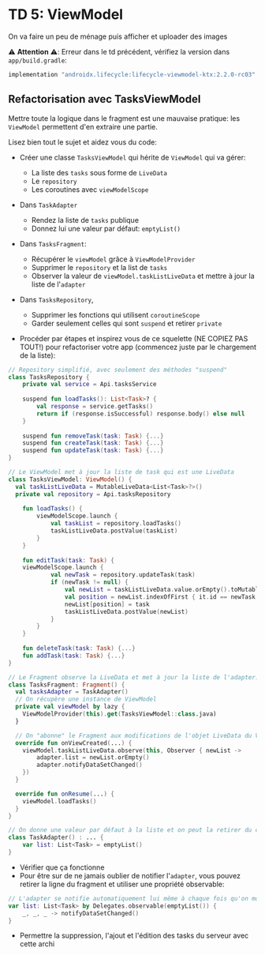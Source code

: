 # TD 5: ViewModel

On va faire un peu de ménage puis afficher et uploader des images

⚠️ **Attention** ⚠️: Erreur dans le td précédent, vérifiez la version dans `app/build.gradle`:

```groovy   
implementation "androidx.lifecycle:lifecycle-viewmodel-ktx:2.2.0-rc03"
```

## Refactorisation avec TasksViewModel

Mettre toute la logique dans le fragment est une mauvaise pratique: les `ViewModel` permettent d'en extraire une partie.

Lisez bien tout le sujet et aidez vous du code:

- Créer une classe `TasksViewModel` qui hérite de `ViewModel` qui va gérer:  
    - La liste des `tasks` sous forme de `LiveData`
    - Le `repository`
    - Les coroutines avec `viewModelScope`

- Dans `TaskAdapter`
    - Rendez la liste de `tasks` publique
    - Donnez lui une valeur par défaut: `emptyList()`

- Dans `TasksFragment`:
    - Récupérer le `viewModel` grâce à `ViewModelProvider`
    - Supprimer le `repository` et la list de `tasks`
    - Observer la valeur de `viewModel.taskListLiveData` et mettre à jour la liste de l'`adapter`

- Dans `TasksRepository`, 
    - Supprimer les fonctions qui utilisent `coroutineScope`
    - Garder seulement celles qui sont `suspend` et retirer `private`

- Procéder par étapes et inspirez vous de ce squelette (NE COPIEZ PAS TOUT!) pour refactoriser votre app (commencez juste par le chargement de la liste):

```kotlin
// Repository simplifié, avec seulement des méthodes "suspend"
class TasksRepository {
    private val service = Api.tasksService
    
    suspend fun loadTasks(): List<Task>? {
        val response = service.getTasks()
        return if (response.isSuccessful) response.body() else null
    }
    
    suspend fun removeTask(task: Task) {...}
    suspend fun createTask(task: Task) {...}
    suspend fun updateTask(task: Task) {...}
}

// Le ViewModel met à jour la liste de task qui est une LiveData 
class TasksViewModel: ViewModel() {
  val taskListLiveData = MutableLiveData<List<Task>?>()
  private val repository = Api.tasksRepository
  
    fun loadTasks() { 
        viewModelScope.launch { 
            val taskList = repository.loadTasks()
            taskListLiveData.postValue(taskList)
        }
    }
    
    fun editTask(task: Task) {
    viewModelScope.launch { 
            val newTask = repository.updateTask(task)
            if (newTask != null) {
                val newList = taskListLiveData.value.orEmpty().toMutableList()
                val position = newList.indexOfFirst { it.id == newTask.id }
                newList[position] = task
                taskListLiveData.postValue(newList)
            }
        }
    } 
    
    fun deleteTask(task: Task) {...} 
    fun addTask(task: Task) {...} 
}

// Le Fragment observe la LiveData et met à jour la liste de l'adapter:
class TasksFragment: Fragment() {
  val tasksAdapter = TaskAdapter()
  // On récupère une instance de ViewModel
  private val viewModel by lazy {
    ViewModelProvider(this).get(TasksViewModel::class.java)
  }

  // On "abonne" le Fragment aux modifications de l'objet LiveData du ViewModel
  override fun onViewCreated(...) {
    viewModel.taskListLiveData.observe(this, Observer { newList -> 
        adapter.list = newList.orEmpty()
        adapter.notifyDataSetChanged()
    })
  }

  override fun onResume(...) {
    viewModel.loadTasks()
  }
}

// On donne une valeur par défaut à la liste et on peut la retirer du constructeur:
class TaskAdapter() : ... {
    var list: List<Task> = emptyList()
}

```

- Vérifier que ça fonctionne
- Pour être sur de ne jamais oublier de notifier l'`adapter`, vous pouvez retirer la ligne du fragment et utiliser une propriété observable:

```kotlin
// L'adapter se notifie automatiquement lui même à chaque fois qu'on modifie sa liste:
var list: List<Task> by Delegates.observable(emptyList()) {
    _, _, _ -> notifyDataSetChanged()
}
```
- Permettre la suppression, l'ajout et l'édition des tasks du serveur avec cette archi
